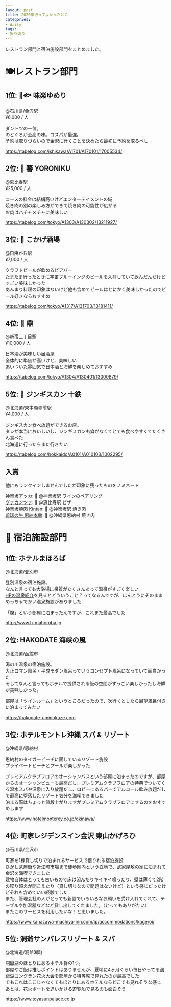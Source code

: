 ```yaml
---
layout: post
title: 2020年行ってよかったとこ
categories:
- daily
tags:
- 振り返り
---
```


レストラン部門と宿泊施設部門をまとめました。

# 🍽レストラン部門
## 1位: 🍶🐟 味楽ゆめり
@石川県/金沢駅  
¥6,000 / 人

ダントツの一位。  
のどぐろが至高の味。コスパが最強。  
予約は取りづらいので金沢に行くことを決めたら最初に予約を取るべし

https://tabelog.com/ishikawa/A1701/A170101/17005534/

## 2位: 🥩 蕃 YORONIKU
@恵比寿駅  
¥25,000 / 人

コースの料金は結構高いけどエンターテイメントの域  
焼き肉の別の楽しみ方ができて焼き肉の可能性が広がる  
お肉はハチャメチャに美味しい

https://tabelog.com/tokyo/A1303/A130302/13211927/

## 3位: 🍻 こかげ酒場
@自由が丘駅  
¥7,000 / 人

クラフトビールが飲めるビアバー  
たまたま行ったときに宇宙ブルーイングのビールを入荷していて飲んだんだけどすごい美味しかった  
あんまり料理の印象はないけど他も含めてビールはとにかく美味しかったのでビール好きならおすすめ

https://tabelog.com/tokyo/A1317/A131703/13181411/

## 4位: 🍶 鼎
@新宿三丁目駅  
¥10,000 / 人

日本酒が美味しい居酒屋  
全体的に単価が高いけど、美味しい  
追いついた雰囲気で日本酒と海鮮を楽しめておすすめ

https://tabelog.com/tokyo/A1304/A130401/13000879/

## 5位: 🐑 ジンギスカン 十鉄
@北海道/東本願寺前駅  
¥4,000 / 人

ジンギスカン食べ放題ができるお店。  
タレが本当においしいし、ジンギスカンも癖がなくてとても食べやすくてたくさん食べた  
北海道に行ったらまた行きたい

https://tabelog.com/hokkaido/A0101/A010103/1002295/

## 入賞
他にもランクインしませんでしたが印象に残ったものをノミネート

[神楽坂アッカ](https://tabelog.com/tokyo/A1309/A130905/13216288/): 🍷 @神楽坂駅 ワインのペアリング   
[ヴァカンツァ](https://tabelog.com/tokyo/A1303/A130302/13007135/): 🍕 @恵比寿駅 ピザ  
[神楽坂焼肉 Kintan](https://tabelog.com/tokyo/A1309/A130905/13205332/): 🥩 @神楽坂駅 焼き肉  
[琉球の牛 恩納本館](https://tabelog.com/okinawa/A4703/A470303/47000637/): 🥩 @沖縄県恩納村 焼き肉

# 🏨 宿泊施設部門

## 1位: ホテルまほろば
@北海道/登別市

登別温泉の宿泊施設。  
なんと言っても大浴場に泉質がたくさんあって温泉がすごく楽しい。  
[HPの温泉紹介](http://www.h-mahoroba.jp/spa/)を見るとどういうこと？ってなるんですが、ほんとうにそのままめっちゃでかい温泉施設がありました  

「櫟」という部屋に泊まったんですが、これまた最高でした

http://www.h-mahoroba.jp

## 2位: HAKODATE 海峡の風
@北海道/函館市

湯の川温泉の宿泊施設。  
大正ロマン風呂・平成モダン風呂っていうコンセプト風呂になっていて面白かった  
そしてなんと言ってもホテルで提供される飯の空間がすっごい楽しかったし海鮮が美味しかった。  

部屋は「ツインルーム」というところだったので、次行くとしたら展望風呂付きに泊まってみたい

https://hakodate-uminokaze.com

## 3位: ホテルモントレ沖縄 スパ & リゾート
@沖縄県/恩納村

恩納村のタイガービーチに面しているリゾート施設  
プライベートビーチとプールが楽しかった  

プレミアムクラブフロアのオーシャンバスという部屋に泊まったのですが、部屋からのオーシャンビューも最高だし、プレミアムクラブフロアの特典でついてくる温水スパや温泉に入り放題だし、ロビーにあるバーでアルコール飲み放題だしで最高に堕落したリゾート気分を満喫できました  
泊まる際はちょっと値段上がりますがプレミアムクラブフロアにするのをおすすめします

https://www.hotelmonterey.co.jp/okinawa/

## 4位: 町家レジデンスイン金沢 東山かげろひ
@石川県/金沢市

町家を1棟貸し切りで泊まれるサービスで借りれる宿泊施設  
ひがし茶屋街や近江町市場まで徒歩圏内という立地で、武家屋敷の家に泊まれて金沢を満喫できました  
建物自体はとっても古いもので床は凹んだりキイキイ鳴ったり、壁は薄くて2階の喋り超えが聞こえたり（貸し切りなので問題はないけど）という感じだったけどそれも含めていい経験でした  
また、管理会社の人がとっても新設でいろいろなお願いを受け入れてくれて、テーブルや加湿器などなど貸し出してくれました。（とってもありがたい）  
またこのサービスを利用したいな！と思いました。

https://www.kanazawa-machiya-inn.com/jp/accommodations/kageroi/

## 5位: 洞爺サンパレスリゾート & スパ
@北海道/洞爺湖町

洞爺湖のほとりにあるホテル群の1つ。  
部屋やご飯は推しポイントはありませんが、夏頃に4ヶ月くらい毎日やってる[洞爺湖ロングラン花火大会](https://www.laketoya.com/event/fireworks/)を部屋から特等席で見れたのが最高でした  
でもこれはここじゃなくてもほとりにあるホテルならどこでも見れそうな感じ  
あとは、花火ボートを追いかける遊覧船で見るのも面白そう

https://www.toyasunpalace.co.jp
